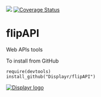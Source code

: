 [![](https://travis-ci.org/Displayr/flipAPI.svg?branch=master)](https://travis-ci.org/Displayr/flipAPI/)
[![Coverage Status](https://coveralls.io/repos/github/Displayr/flipAPI/badge.svg?branch=master)](https://coveralls.io/github/Displayr/flipAPI?branch=master)
# flipAPI

Web APIs tools

To install from GitHub
```
require(devtools)
install_github("Displayr/flipAPI")
```

[![Displayr logo](https://mwmclean.github.io/img/logo-header.png)](https://www.displayr.com)
